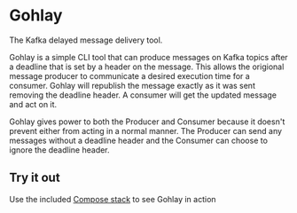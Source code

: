 # Gohlay

The Kafka delayed message delivery tool.

Gohlay is a simple CLI tool that can produce messages on Kafka topics after a deadline that is set by a header on the message. This allows the origional message producer to communicate a desired execution time for a consumer. Gohlay will republish the message exactly as it was sent removing the deadline header. A consumer will get the updated message and act on it.

Gohlay gives power to both the Producer and Consumer because it doesn't prevent either from acting in a normal manner. The Producer can send any messages without a deadline header and the Consumer can choose to ignore the deadline header.

## Try it out

Use the included [Compose stack](compose.yaml) to see Gohlay in action

